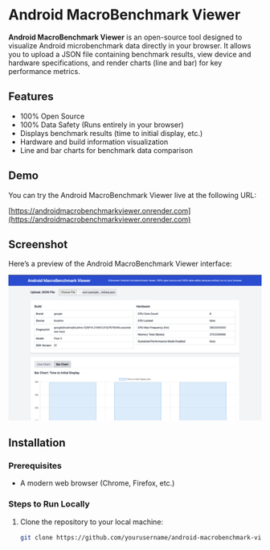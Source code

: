 # Android MacroBenchmark Viewer

**Android MacroBenchmark Viewer** is an open-source tool designed to visualize Android microbenchmark data directly in your browser. It allows you to upload a JSON file containing benchmark results, view device and hardware specifications, and render charts (line and bar) for key performance metrics.

## Features

- 100% Open Source
- 100% Data Safety (Runs entirely in your browser)
- Displays benchmark results (time to initial display, etc.)
- Hardware and build information visualization
- Line and bar charts for benchmark data comparison

## Demo

You can try the Android MacroBenchmark Viewer live at the following URL:

[https://androidmacrobenchmarkviewer.onrender.com](https://androidmacrobenchmarkviewer.onrender.com)

## Screenshot

Here’s a preview of the Android MacroBenchmark Viewer interface:

![Screenshot](https://github.com/sudhi001/AndroidMacroBenchmarkViewer/blob/main/screenshort.png)

## Installation

### Prerequisites

- A modern web browser (Chrome, Firefox, etc.)

### Steps to Run Locally

1. Clone the repository to your local machine:
   ```bash
   git clone https://github.com/yourusername/android-macrobenchmark-viewer.git
